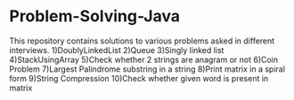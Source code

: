 # Problem-Solving-Java
This repository contains solutions to various problems asked in different interviews.
1)DoublyLinkedList
2)Queue
3)Singly linked list
4)StackUsingArray
5)Check whether 2 strings are anagram or not
6)Coin Problem
7)Largest Palindrome substring in a string
8)Print matrix in a spiral form
9)String Compression
10)Check whether given word is present in matrix
